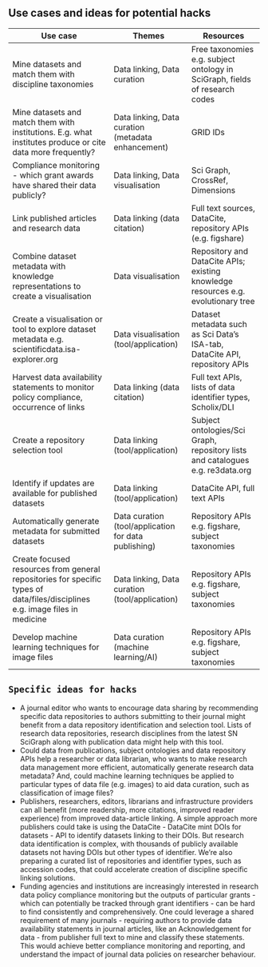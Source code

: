 
## **Use cases and ideas for potential hacks**

| Use case      | Themes        | Resources     |
| ------------- | ------------- | ------------- |
| Mine datasets and match them with discipline taxonomies | Data linking, Data curation | Free taxonomies e.g. subject ontology in SciGraph, fields of research codes |
| Mine datasets and match them with institutions. E.g. what institutes produce or cite data more frequently? | Data linking, Data curation (metadata enhancement)  | GRID IDs |
| Compliance monitoring - which grant awards have shared their data publicly? | Data linking, Data visualisation  | Sci Graph, CrossRef, Dimensions |  
| Link published articles and research data | Data linking (data citation)  | Full text sources, DataCite, repository APIs (e.g. figshare) |
| Combine dataset metadata with knowledge representations to create a visualisation | Data visualisation  | Repository and DataCite APIs; existing knowledge resources e.g. evolutionary tree | 
| Create a visualisation or tool to explore dataset metadata e.g. scientificdata.isa-explorer.org | Data visualisation (tool/application)  | Dataset metadata such as Sci Data’s ISA-tab, DataCite API, repository APIs |
| Harvest data availability statements to monitor policy compliance, occurrence of links | Data linking (data citation)  | Full text APIs, lists of data identifier types, Scholix/DLI |
| Create a repository selection tool | Data linking (tool/application)  | Subject ontologies/Sci Graph, repository lists and catalogues e.g. re3data.org |
| Identify if updates are available for published datasets | Data linking (tool/application)  | DataCite API, full text APIs |
| Automatically generate metadata for submitted datasets | Data curation (tool/application for data publishing) | Repository APIs e.g. figshare, subject taxonomies |
| Create focused resources from general repositories for specific types of data/files/disciplines e.g. image files in medicine | Data linking, Data curation (tool/application)  | Repository APIs e.g. figshare, subject taxonomies |
| Develop machine learning techniques for image files | Data curation (machine learning/AI)  | Repository APIs e.g. figshare, subject taxonomies |

## `Specific ideas for hacks`
- A journal editor who wants to encourage data sharing by recommending specific data repositories to authors submitting to their journal might benefit from a data repository identification and selection tool. Lists of research data repositories, research disciplines from the latest SN SciGraph along with publication data might help with this tool.
- Could data from publications, subject ontologies and data repository APIs help a researcher or data librarian, who wants to make research data management more efficient, automatically generate research data metadata? And, could machine learning techniques be applied to particular types of data file (e.g. images) to aid data curation, such as classification of image files?
- Publishers, researchers, editors, librarians and infrastructure providers can all benefit (more readership, more citations, improved reader experience) from improved data-article linking. A simple approach more publishers could take is using the DataCite - DataCite mint DOIs for datasets - API to identify datasets linking to their DOIs. But research data identification is complex, with thousands of publicly available datasets not having DOIs but other types of identifier. We’re also preparing a curated list of repositories and identifier types, such as accession codes, that could accelerate creation of discipline specific linking solutions.
- Funding agencies and institutions are increasingly interested in research data policy compliance monitoring but the outputs of particular grants - which can potentially be tracked through grant identifiers - can be hard to find consistently and comprehensively. One could leverage a shared requirement of many journals - requiring authors to provide data availability statements in journal articles, like an Acknowledgement for data - from publisher full text to mine and classify these statements. This would achieve better compliance monitoring and reporting, and understand the impact of journal data policies on researcher behaviour.

